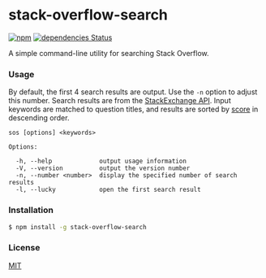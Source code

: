 # stack-overflow-search
[![npm](https://img.shields.io/npm/v/stack-overflow-search.svg)](https://www.npmjs.com/package/stack-overflow-search)
[![dependencies Status](https://david-dm.org/jackrzhang/stack-overflow-search/status.svg)](https://david-dm.org/jackrzhang/stack-overflow-search)

A simple command-line utility for searching Stack Overflow.

### Usage
By default, the first 4 search results are output. Use the `-n` option to adjust this number.
Search results are from the [StackExchange API](https://api.stackexchange.com/docs/search). Input keywords are matched to question titles, and results are sorted by [score](http://meta.stackexchange.com/questions/229255/what-is-the-score-of-a-post) in descending order.
```
sos [options] <keywords>

Options:

  -h, --help             output usage information
  -V, --version          output the version number
  -n, --number <number>  display the specified number of search results
  -l, --lucky            open the first search result
```

### Installation
```sh
$ npm install -g stack-overflow-search
```


### License
[MIT](https://github.com/jackrzhang/stack-overflow-search/blob/master/LICENSE)
